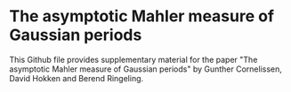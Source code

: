 # The asymptotic Mahler measure of Gaussian periods

This Github file provides supplementary material for the paper "The asymptotic Mahler measure of Gaussian periods" by Gunther Cornelissen, David Hokken and Berend Ringeling.
